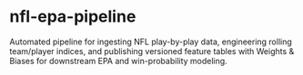 # nfl-epa-pipeline
Automated pipeline for ingesting NFL play-by-play data, engineering rolling team/player indices, and publishing versioned feature tables with Weights &amp; Biases for downstream EPA and win-probability modeling.
